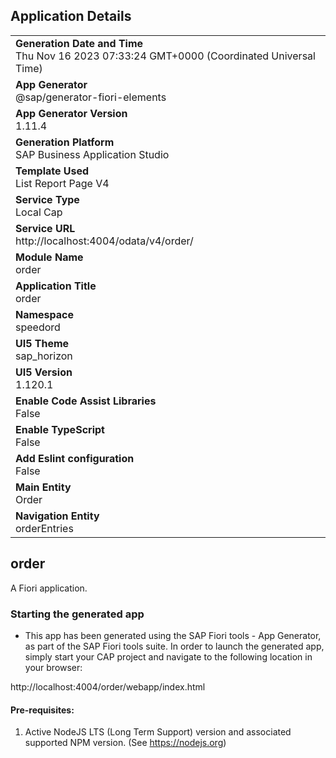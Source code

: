 ## Application Details
|               |
| ------------- |
|**Generation Date and Time**<br>Thu Nov 16 2023 07:33:24 GMT+0000 (Coordinated Universal Time)|
|**App Generator**<br>@sap/generator-fiori-elements|
|**App Generator Version**<br>1.11.4|
|**Generation Platform**<br>SAP Business Application Studio|
|**Template Used**<br>List Report Page V4|
|**Service Type**<br>Local Cap|
|**Service URL**<br>http://localhost:4004/odata/v4/order/
|**Module Name**<br>order|
|**Application Title**<br>order|
|**Namespace**<br>speedord|
|**UI5 Theme**<br>sap_horizon|
|**UI5 Version**<br>1.120.1|
|**Enable Code Assist Libraries**<br>False|
|**Enable TypeScript**<br>False|
|**Add Eslint configuration**<br>False|
|**Main Entity**<br>Order|
|**Navigation Entity**<br>orderEntries|

## order

A Fiori application.

### Starting the generated app

-   This app has been generated using the SAP Fiori tools - App Generator, as part of the SAP Fiori tools suite.  In order to launch the generated app, simply start your CAP project and navigate to the following location in your browser:

http://localhost:4004/order/webapp/index.html

#### Pre-requisites:

1. Active NodeJS LTS (Long Term Support) version and associated supported NPM version.  (See https://nodejs.org)


